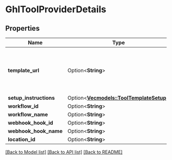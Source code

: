 # GhlToolProviderDetails

## Properties

Name | Type | Description | Notes
------------ | ------------- | ------------- | -------------
**template_url** | Option<**String**> | This is the Template URL or the Snapshot URL corresponding to the Template. | [optional]
**setup_instructions** | Option<[**Vec<models::ToolTemplateSetup>**](ToolTemplateSetup.md)> |  | [optional]
**workflow_id** | Option<**String**> |  | [optional]
**workflow_name** | Option<**String**> |  | [optional]
**webhook_hook_id** | Option<**String**> |  | [optional]
**webhook_hook_name** | Option<**String**> |  | [optional]
**location_id** | Option<**String**> |  | [optional]

[[Back to Model list]](../README.md#documentation-for-models) [[Back to API list]](../README.md#documentation-for-api-endpoints) [[Back to README]](../README.md)


